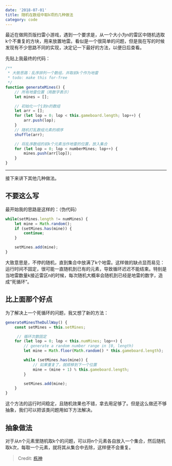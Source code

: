 ```yaml
---
date: '2018-07-01'
title: 随机在数组中取k项的几种做法
category: code
---
```


最近在做网页版扫雷小游戏，遇到一个要求是，从一个大小为n的雷区中随机选取k个不重复的方块，用来放置地雷。看似是一个很简单的问题，但是我在写的时候发现有不少思路不同的实现，决定记一下最好的方法，以便日后查看。

先贴上我最终的代码：

```js
/**
 * 大致思路：乱序排列一个数组，并取前k个作为地雷
 * todo: make this for-free
 */
function generateMines() {
    // 所有地雷位置（用数字表示）
    let mines = [];

    // 初始化一个1到n的数组
    let arr = [];
    for (let lop = 0; lop < this.gameboard.length; lop++) {
        arr.push(lop);
    }
    // 随机打乱数组元素的顺序
    shuffle(arr);

    // 将乱序数组的前k个元素当作地雷的位置，放入集合
    for (let lop = 0; lop < numberMines; lop++) {
        mines.push(arr[lop]);
    }
}
```

---

接下来讲下其他几种做法。

## 不要这么写
最开始我的思路是这样的：（伪代码）

```javascript
while(setMines.length != numMines) {
    let mine = Math.random();
    if (setMines.has(mine)) {
        continue;
    }

    setMines.add(mine);
}
```
    
大致意思是，不停的随机，直到集合中放满了k个地雷。这样做的缺点显而易见：运行时间不固定，很可能一直随机到已有的元素，导致循环迟迟不能结束。特别是当地雷数量k接近雷区n的时候，每次随机大概率会随机到已经是地雷的数字，造成“死循环”。

## 比上面那个好点
为了解决上一个死循环的问题，我又想了新的方法：

```javascript
generateMinesTheDullWay() {
    const setMines = this.setMines;

     // 循环次数固定
    for (let lop = 0; lop < this.numMines; lop++) {
        // generate a random number range in [0, length)
        let mine = Math.floor(Math.random() * this.gameboard.length);

        while (setMines.has(mine)) {
            // 如果重复了，就顺移到下一个位置
            mine = (mine + 1) % this.gameboard.length;
        }

        setMines.add(mine);
    }
}
```
   
这个方法的运行时间稳定，且随机效果也不错，拿去用足够了。但是这么做还不够抽象，我们可以把该类问题用如下方法解决。

## 抽象做法
对于从n个元素里随机取k个的问题，可以将n个元素各自放入一个集合，然后随机取k次，每取一个元素，就将其从集合中去除，这样便不会重复。

> Credit: [栋神](http://www.cnblogs.com/kirai/)